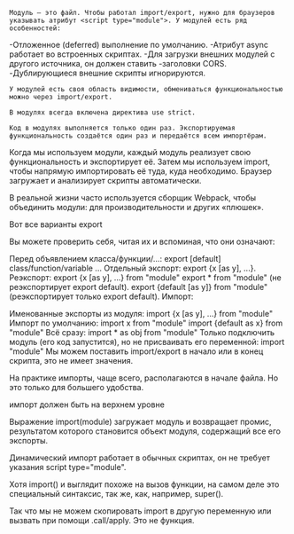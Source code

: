     Модуль – это файл. Чтобы работал import/export, нужно для браузеров указывать атрибут <script type="module">. У модулей есть ряд особенностей:

-Отложенное (deferred) выполнение по умолчанию.
-Атрибут async работает во встроенных скриптах.
-Для загрузки внешних модулей с другого источника, он должен ставить -заголовки CORS.
-Дублирующиеся внешние скрипты игнорируются.
   
    У модулей есть своя область видимости, обмениваться функциональностью можно через import/export.
    
    В модулях всегда включена директива use strict.

    Код в модулях выполняется только один раз. Экспортируемая функциональность создаётся один раз и передаётся всем импортёрам.

Когда мы используем модули, каждый модуль реализует свою функциональность и экспортирует её. Затем мы используем import, чтобы напрямую импортировать её туда, куда необходимо. Браузер загружает и анализирует скрипты автоматически.

В реальной жизни часто используется сборщик Webpack, чтобы объединить модули: для производительности и других «плюшек».




Вот все варианты export

Вы можете проверить себя, читая их и вспоминая, что они означают:

Перед объявлением класса/функции/...:
export [default] class/function/variable ...
Отдельный экспорт:
export {x [as y], ...}.
Реэкспорт:
export {x [as y], ...} from "module"
export * from "module" (не реэкспортирует export default).
export {default [as y]} from "module" (реэкспортирует только export default).
Импорт:

Именованные экспорты из модуля:
import {x [as y], ...} from "module"
Импорт по умолчанию:
import x from "module"
import {default as x} from "module"
Всё сразу:
import * as obj from "module"
Только подключить модуль (его код запустится), но не присваивать его переменной:
import "module"
Мы можем поставить import/export в начало или в конец скрипта, это не имеет значения.


На практике импорты, чаще всего, располагаются в начале файла. Но это только для большего удобства.

импорт должен быть на верхнем уровнe



Выражение import(module) загружает модуль и возвращает промис, результатом которого становится объект модуля, содержащий все его экспорты.

Динамический импорт работает в обычных скриптах, он не требует указания script type="module".

Хотя import() и выглядит похоже на вызов функции, на самом деле это специальный синтаксис, так же, как, например, super().

Так что мы не можем скопировать import в другую переменную или вызвать при помощи .call/apply. Это не функция.